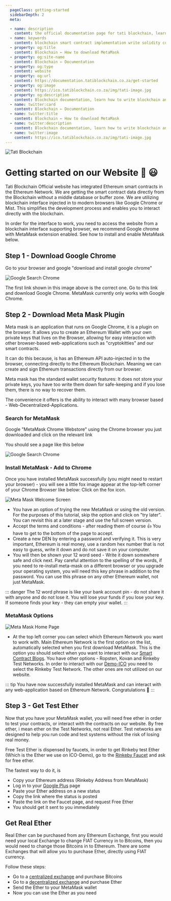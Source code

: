 ```yaml
---
  pageClass: getting-started
  sidebarDepth: 2
  meta:

  - name: description
    content: the official documentation page for tati blockchain, learn how to write blockchain and smart contract code yourself libraries to use and how to deploy them
  - name: keywords
    content: blockchain smart contract implementation write solidity code  how to install meta mask MetaMask meta-mask
  - property: og:title
    content: Blockchain ← How to download MetaMask
  - property: og:site-name
    content: Blockchain ← Documentation
  - property: og:type
    content: website
  - property: og:url
    content: https://documentation.tatiblockchain.co.za/get-started
  - property: og:image
    content: https://ico.tatiblockchain.co.za/img/tati-image.jpg
  - property: og:description
    content: Blockchain documentation, learn how to write blockchain and smart contract code yourself libraries to use and how to deploy them
  - name: twitter:card
    content: Blockchain ← Documentation
  - name: twitter:title
    content: Blockchain ← How to download MetaMask
  - name: twitter:description
    content: Blockchain documentation, learn how to write blockchain and smart contract code yourself libraries to use and how to deploy them
  - name: twitter:image
    content: https://ico.tatiblockchain.co.za/img/tati-image.jpg
---
```


![Tati Blockchain](/tati-image.jpg)

# Getting started on our Website :tada: :smiley:

Tati Blockchain Official website has integrated Ethereum smart contracts in the Ethereum Network. We are getting the smart contract data directly from the Blockchain without a middle database or buffer zone. We are utilizing blockchain interface injected in to modern browsers like Google Chrome or Mist. This simplifies the development process and enables you to interact directly with the blockchain.

In order for the interface to work, you need to access the website from a blockchain interface supporting browser, we recommend Google chrome with MetaMask extension enabled. See how to install and enable MetaMask below.

## Step 1 - Download Google Chrome

Go to your browser and google "download and install google chrome"

![Google Search Chrome](/google-search-chrome.png)

The first link shown in this image above is the correct one. Go to this link and download Google Chrome. MetaMask currently only works with Google Chrome.

## Step 2 - Download Meta Mask Plugin

Meta mask is an application that runs on Google Chrome, it is a plugin on the browser. It allows you to create an Ethereum Wallet with your own private keys that lives on the Browser, allowing for easy interaction with other browser-based web-applications such as "cryptokitties" and our smart contracts.

It can do this because, is has an Ethereum API auto-injected in to the browser, connecting directly to the Ethereum Blockchain. Meaning we can create and sign Ethereum transactions directly from our browser.

Meta mask has the standard wallet security features: It does not store your private keys, you have too write them down for safe-keeping and if you lose them, there is no way to recover them.

The convenience it offers is the ability to interact with many browser based - Web-Decentralized-Applications.

### Search for MetaMask

Google "MetaMask Chrome Webstore" using the Chrome browser you just downloaded and click on the relevant link

You should see a page like this below

![Google Search Chrome](/meta-mask-store1.png)

### Install MetaMask - Add to Chrome

Once you have installed MetaMask successfully (you might need to restart your browser) - you will see a little fox image appear at the top-left corner of your Chrome Browser like below:
Click on the fox icon.

![Meta Mask Welcome Screen](/welcome-screen.png)

- You have an option of trying the new MetaMask or using the old version. For the purposes of this tutorial, skip the option and click on "try later". You can revisit this at a later stage and use the full screen version.
- Accept the terms and conditions - after reading them of course :+1: You have to get to the bottom of the page to accept.
- Create a new DEN by entering a password and verifying it. This is very important, Ethereum is real money, use a random hex number that is not easy to guess, write it down and do not save it on your computer.
- You will then be shown your 12 word seed - Write it down somewhere safe and click next. Pay careful attention to the spelling of the words, if you need to re-install meta-mask on a different browser or you upgrade your operating system, you will need this key phrase in addition to the password. You can use this phrase on any other Ethereum wallet, not just MetaMask.

::: danger
The 12 word phrase is like your bank account pin - do not share it with anyone and do not lose it. You will lose your funds if you lose your key.
If someone finds your key - they can empty your wallet.
:::

### MetaMask Options

![Meta Mask Home Page](/meta-mask1.png)

- At the top left corner you can select which Ethereum Network you want to work with. Main Ethereum Network is the first option on the list, automatically selected when you first download MetaMask. This is the option you should select when you want to interact with our [Smart Contract Blogs](https://blogs.tatiblockchain.co.za). You have other options - Ropsten, Kovan and Rinkeby Test Networks. In order to interact with our [Demo-ICO](https://ico.tatiblockchain.co.za) you need to select the Rinkeby Test Network. The other ones are not utilized on our website.

::: tip
You have now successfully installed MetaMask and can interact with any web-application based on Ethereum Network. Congratulations :tada:
:::

## Step 3 - Get Test Ether

Now that you have your MetaMask wallet, you will need free ether in order to test your contracts, or interact with the contracts on our website. By free ether, i mean ether on the Test Networks, not real Ether. Test networks are designed to help you run code and test systems without the risk of losing real money.

Free Test Ether is dispensed by faucets, in order to get Rinkeby test Ether (Which is the Ether we use on ICO-Demo), go to the [Rinkeby Faucet](https://faucet.rinkeby.io) and ask for free ether.

The fastest way to do it, is

- Copy your Ethereum address (Rinkeby Address from MetaMask)
- Log in to your [Google Plus](https://plus.google.com) page
- Paste your Ether address on a new status
- Copy the link where the status is posted
- Paste the link on the Faucet page, and request Free Ether
- You should get it sent to you immediately

## Get Real Ether

Real Ether can be purchased from any Ethereum Exchange, first you would need your local Exchange to change FIAT Currency in to Bitcoins, then you would need to change those Bitcoins in to Ethereum.
There are some Exchanges that will allow you to purchase Ether, directly using FIAT currency.

Follow these steps:

- Go to a [centralized exchange](https://exchange.getbitcoinsnow.co.za) and purchase Bitcoins
- Go to a [decentralized exchange](https://www.binance.com) and purchase Ether
- Send the Ether to your MetaMask wallet
- Now you can use the Ether as you need
